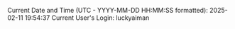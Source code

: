 Current Date and Time (UTC - YYYY-MM-DD HH:MM:SS formatted): 2025-02-11 19:54:37
Current User's Login: luckyaiman
